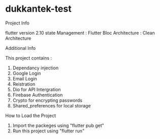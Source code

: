 # dukkantek-test


Project Info

flutter version 2.10
state Management : Flutter Bloc
Architecture : Clean Architecture

Additional Info

This project contains :
1. Dependancy injection
2. Google Login
3. Email Login
4. Reistration
5. Dio for API Intergration
6. Firebase Authentication
7. Crypto for encrypting passwords
8. Shared_preferences for local storage

How to Load the Project
1. Import the packeges using "flutter pub get" 
2. Run this project using "flutter run"

